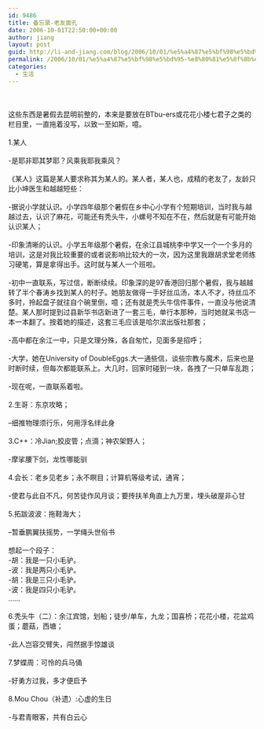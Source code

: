 ```yaml
---
id: 9486
title: 备忘录-老友面孔
date: 2006-10-01T22:50:00+00:00
author: jiang
layout: post
guid: http://li-and-jiang.com/blog/2006/10/01/%e5%a4%87%e5%bf%98%e5%bd%95-%e8%80%81%e5%8f%8b%e9%9d%a2%e5%ad%94/
permalink: /2006/10/01/%e5%a4%87%e5%bf%98%e5%bd%95-%e8%80%81%e5%8f%8b%e9%9d%a2%e5%ad%94/
categories:
  - 生活
---
```

<div>
   
</div>

<div>
   
</div>

<div>
  这些东西是暑假去昆明前整的，本来是要放在BTbu-ers或花花小楼七君子之类的栏目里，一直拖着没写，以致一至如斯，噫。
</div>

<div>
   
</div>

<div>
  1.某人
</div>

<div>
   
</div>

<div>
  -是耶非耶其梦耶？风乘我耶我乘风？
</div>

<div>
   
</div>

<div>
  《某人》这篇是某人要求称其为某人的。某人者，某人也，成精的老友了，友龄只比小坤医生和越越短些：
</div>

<div>
   
</div>

<div>
  -据说小学就认识。小学四年级那个暑假在乡中心小学有个短期培训，当时我与越越过去，认识了麻花，可能还有秃头牛，小螺号不知在不在，然后就是有可能开始认识某人；
</div>

<div>
   
</div>

<div>
  -印象清晰的认识。小学五年级那个暑假，在余江县城桃李中学又一个一个多月的培训，这是对我比较重要的或者说影响比较大的一次，因为这里我跟胡求堂老师练习硬笔，算是拿得出手。这时就与某人一个班啦。
</div>

<div>
   
</div>

<div>
  -初中一直联系，写过信，断断续续。印象深的是97香港回归那个暑假，我与越越转了半个春涛乡找到某人的村子。她朋友做得一手好丝瓜汤，本人不才，待丝瓜不多时，拎起盘子就往自个碗里倒，噫；还有就是秃头牛信件事件，一直没与他说清楚。某人那时提到过县新华书店新进了一套三毛，单行本那种，当时她就呆书店一本一本翻了。按着她的描述，这套三毛应该是哈尔滨出版社那套；
</div>

<div>
   
</div>

<div>
  -高中都在余江一中，只是文理分殊，各自匆忙，见面多是招呼；
</div>

<div>
   
</div>

<div>
  -大学，她在University of DoubleEggs.大一通些信，谈些宗教与魔术，后来也是时断时续，但每次都能联系上。大几时，回家时碰到一块，各拽了一只单车乱跑；
</div>

<div>
   
</div>

<div>
  -现在呢，一直联系着啦。
</div>

<div>
   
</div>

<div>
  2.生哥：东京攻略；
</div>

<div>
   
</div>

<div>
  &#8211;细推物理须行乐，何用浮名绊此身
</div>

<div>
   
</div>

<div>
  3.C++：冷Jian;胶皮管；点滴；神农架野人；
</div>

<div>
   
</div>

<div>
  -摩挲腰下剑，龙性哪能驯
</div>

<div>
   
</div>

<div>
  4.会长：老乡见老乡；永不瞑目；计算机等级考试，通宵；
</div>

<div>
   
</div>

<div>
  -使君与此自不凡，何苦徒作风月谈；要抟扶羊角直上九万里，埋头破屋非心甘
</div>

<div>
   
</div>

<div>
  5.拓跋波波：拖鞋海大；
</div>

<div>
   
</div>

<div>
  &#8211;暂垂鹏翼扶摇势，一学绳头世俗书
</div>

<div>
   
</div>

<div>
  想起一个段子：
</div>

<div>
  -胡：我是一只小毛驴。
</div>

<div>
  -波：我是两只小毛驴。
</div>

<div>
  -胡：我是三只小毛驴。
</div>

<div>
  -波：我是四只小毛驴。
</div>

<div>
  &#8230;&#8230;
</div>

<div>
   
</div>

<div>
  6.秃头牛（二）：余江宾馆，划船；徒步/单车，九龙；国喜桥；花花小楼，花盆鸡蛋；蘑菇，西塘；
</div>

<div>
   
</div>

<div>
  -此人岂容交臂失，闯然据手惊雄谈
</div>

<div>
   
</div>

<div>
  7.梦蝶周：可怜的兵马俑
</div>

<div>
   
</div>

<div>
  -好勇方过我，多才便启予
</div>

<div>
   
</div>

<div>
  8.Mou Chou（补遗）:心虚的生日
</div>

<div>
   
</div>

<div>
  -与君青眼客，共有白云心
</div>

<div>
   
</div>